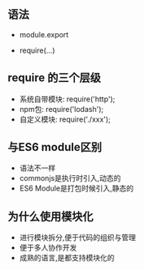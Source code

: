 ## 语法

- module.export

- require(...)

## require 的三个层级

- 系统自带模块: require('http');
- npm包: require('lodash');
- 自定义模块: require('./xxx');

## 与ES6 module区别

- 语法不一样
- commonjs是执行时引入,动态的
- ES6 Module是打包时候引入,静态的

## 为什么使用模块化

- 进行模块拆分,便于代码的组织与管理
- 便于多人协作开发
- 成熟的语言,是都支持模块化的

